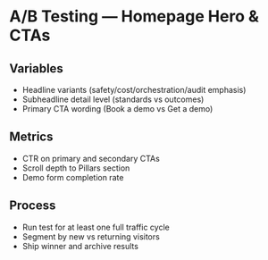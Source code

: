 # A/B Testing — Homepage Hero & CTAs

## Variables
- Headline variants (safety/cost/orchestration/audit emphasis)
- Subheadline detail level (standards vs outcomes)
- Primary CTA wording (Book a demo vs Get a demo)

## Metrics
- CTR on primary and secondary CTAs
- Scroll depth to Pillars section
- Demo form completion rate

## Process
- Run test for at least one full traffic cycle
- Segment by new vs returning visitors
- Ship winner and archive results
